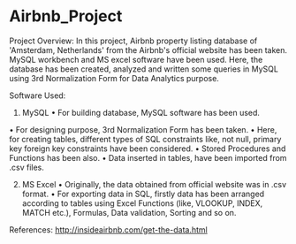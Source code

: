 # Airbnb_Project

Project Overview:
In this project, Airbnb property listing database of 'Amsterdam, Netherlands' from the Airbnb's official website has been taken. MySQL workbench and MS excel software have been used. Here, the database has been created, analyzed and written some queries in MySQL using 3rd Normalization Form for Data Analytics purpose.

Software Used:
1) MySQL
•	For building database, MySQL software has been used.

•	For designing purpose, 3rd Normalization Form has been taken. 
•	Here, for creating tables, different types of SQL constraints like, not null, primary key foreign key constraints have been considered. 
•	Stored Procedures and Functions has been also.
•	Data inserted in tables, have been imported from .csv files.

2) MS Excel
•	Originally, the data obtained from official website was in .csv format. 
•	For exporting data in SQL, firstly data has been arranged according to tables using Excel Functions (like, VLOOKUP, INDEX, MATCH etc.), Formulas, Data validation, Sorting and so on.

References:
http://insideairbnb.com/get-the-data.html
 
